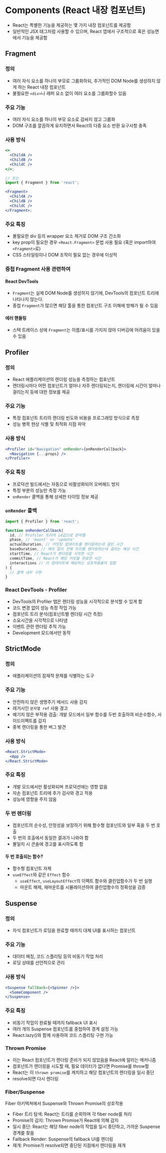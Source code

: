 # Components (React 내장 컴포넌트)

- React는 특별한 기능을 제공하는 몇 가지 내장 컴포넌트를 제공함
- 일반적인 JSX 태그처럼 사용할 수 있으며, React 앱에서 구조적으로 혹은 성능면에서 기능을 제공함

## Fragment

### 정의

- 여러 자식 요소를 하나의 부모로 그룹화하되, 추가적인 DOM Node를 생성하지 않게 하는 React 내장 컴포넌트
- 불필요한 `<div>`나 래퍼 요소 없이 여러 요소를 그룹화할수 있음

### 주요 기능

- 여러 자식 요소를 하나의 부모 요소로 감싸지 않고 그룹화
- DOM 구조를 깔끔하게 유지하면서 React의 다중 요소 반환 요구사항 충족

### 사용 방식

```jsx
<>
  <ChildA />
  <ChildB />
  <ChildC />
</>;

// 또는
import { Fragment } from 'react';

<Fragment>
  <ChildA />
  <ChildB />
  <ChildC />
</Fragment>;
```

### 주요 특징

- 불필요한 div 등의 wrapper 요소 제거로 DOM 구조 간소화
- key prop이 필요한 경우 `<React.Fragment>` 문법 사용 필요 (혹은 import하여 `<Fragment>`로)
- CSS 스타일링이나 DOM 조작이 필요 없는 경우에 이상적

### 중첩 Fragment 사용 관련하여

#### React DevTools

- `Fragment`는 실제 DOM Node를 생성하지 않기에, DevTools의 컴포넌트 트리에 나타나지 않는다.
- 중첩 `Fragment`가 많으면 해당 툴을 통한 컴포넌트 구조 이해에 방해가 될 수 있음

#### 에러 핸들링

- 스택 트레이스 상에 `Fragment`는 이름/표시를 가지지 않아 디버깅에 어려움이 있을 수 있음

## Profiler

### 정의

- React 애플리케이션의 렌더링 성능을 측정하는 컴포넌트
- 렌더링시마다 어떤 컴포넌트가 얼마나 자주 렌더링되는지, 렌더링에 시간이 얼마나 걸리는지 등에 대한 정보를 제공

### 주요 기능

- 특정 컴포넌트 트리의 렌더링 빈도와 비용을 프로그래밍 방식으로 측정
- 성능 병목 현상 식별 및 최적화 지점 파악

### 사용 방식

```jsx
<Profiler id="Navigation" onRender={onRenderCallback}>
  <Navigation {...props} />
</Profiler>
```

### 주요 특징

- 프로덕션 빌드에서는 자동으로 비활성화되어 오버헤드 방지
- 특정 부분의 성능만 측정 가능
- `onRender` 콜백을 통해 상세한 타이밍 정보 제공

### `onRender` 콜백

```jsx
import { Profiler } from 'react';

function onRenderCallback(
  id, // Profiler 트리의 id값으로 문자열
  phase, // 'mount' or 'update'
  actualDuration, // 커밋된 업데이트를 렌더링하는데 걸린 시간
  baseDuration, // 메모 없이 전체 트리를 렌더링하는데 걸리는 예상 시간
  startTime, // React가 렌더링을 시작한 시간
  commitTime, // React가 해당 커밋을 완료한 시간
  interactions // 이 업데이트에 해당하는 상호작용들의 집합
) {
  // 콜백 내부 구현
}
```

### React DevTools - Profiler

- DevTools의 Profiler 탭은 렌더링 성능을 시각적으로 분석할 수 있게 함
- 코드 변경 없이 성능 측정 작업 가능
- 컴포넌트 트리 분석(컴포넌트별 렌더링 시간 측정)
- 소요시간을 시각적으로 나타냄
- 이벤트 관련 렌더링 추적 가능
- Development 모드에서만 동작

## StrictMode

### 정의

- 애플리케이션의 잠재적 문제를 식별하는 도구

### 주요 기능

- 안전하지 않은 생명주기 메서드 사용 감지
- 레거시인 `문자열 ref` 사용 경고
- 예기치 않은 부작용 검출: 개발 모드에서 일부 함수를 두번 호출하여 비순수함수, 사이드이펙트를 감지
- 중복 렌더링을 통한 버그 발견

### 사용 방식

```jsx
<React.StrictMode>
  <App />
</React.StrictMode>
```

### 주요 특징

- 개발 모드에서만 활성화되며 프로덕션에는 영향 없음
- 자손 컴포넌트 트리에 추가 검사와 경고 적용
- 성능에 영향을 주지 않음

### 두 번 렌더링

- 컴포넌트의 순수성, 안정성을 보장하기 위해 함수형 컴포넌트와 일부 훅을 두 번 호출
- 두 번의 호출에서 동일한 결과가 나와야 함
- 불일치 시 콘솔에 경고를 표시하도록 함

#### 두 번 호출되는 함수?

- 함수형 컴포넌트 자체
- `useEffect`와 같은 `Effect` 함수
  - `useEffect`, `useLayoutEffect`의 이펙트 함수와 클린업함수가 두 번 실행
  - 마운트 해제, 재마운트를 시뮬레이션하여 클린업함수의 정확성을 검증

## Suspense

### 정의

- 자식 컴포넌트가 로딩을 완료할 때까지 대체 UI를 표시하는 컴포넌트

### 주요 기능

- 데이터 페칭, 코드 스플리팅 등의 비동기 작업 처리
- 로딩 상태를 선언적으로 관리

### 사용 방식

```jsx
<Suspense fallback={<Spinner />}>
  <SomeComponent />
</Suspense>
```

### 주요 특징

- 비동기 작업이 완료될 때까지 fallback UI 표시
- 여러 개의 Suspense 컴포넌트를 중첩하여 경계 설정 가능
- React.lazy()와 함께 사용하여 코드 스플리팅 구현 가능

### Thrown Promise

- 이는 React 컴포넌트가 렌더링 준비가 되지 않았음을 React에 알리는 메커니즘
- 컴포넌트가 렌더링을 시도할 때, 필요 데이터가 없다면 Promise를 throw함
- React는 이 `thrown promise`를 캐치하고 해당 컴포넌트의 렌더링을 일시 중단
- resolve되면 다시 렌더링

### Fiber/Suspense

Fiber 아키텍쳐에서 Suspense와 Thrown Promise의 상호작용

- Fiber 트리 탐색: React는 트리를 순회하며 각 fiber node를 처리
- Promise의 감지: Thrown Promise가 React에 의해 감지
- 일시 중단: React는 해당 fiber node의 작업을 일시 중단하고, 가까운 Suspense 경계를 찾음
- Fallback Render: Suspense의 fallback UI를 렌더링
- 재개: Promise가 resolve되면 중단된 지점에서 렌더링을 재개
